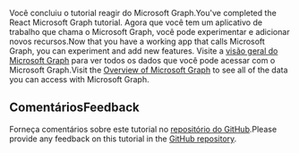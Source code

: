 <!-- markdownlint-disable MD002 MD041 -->

<span data-ttu-id="f6f02-101">Você concluiu o tutorial reagir do Microsoft Graph.</span><span class="sxs-lookup"><span data-stu-id="f6f02-101">You've completed the React Microsoft Graph tutorial.</span></span> <span data-ttu-id="f6f02-102">Agora que você tem um aplicativo de trabalho que chama o Microsoft Graph, você pode experimentar e adicionar novos recursos.</span><span class="sxs-lookup"><span data-stu-id="f6f02-102">Now that you have a working app that calls Microsoft Graph, you can experiment and add new features.</span></span> <span data-ttu-id="f6f02-103">Visite a [visão geral do Microsoft Graph](/graph/overview) para ver todos os dados que você pode acessar com o Microsoft Graph.</span><span class="sxs-lookup"><span data-stu-id="f6f02-103">Visit the [Overview of Microsoft Graph](/graph/overview) to see all of the data you can access with Microsoft Graph.</span></span>

## <a name="feedback"></a><span data-ttu-id="f6f02-104">Comentários</span><span class="sxs-lookup"><span data-stu-id="f6f02-104">Feedback</span></span>

<span data-ttu-id="f6f02-105">Forneça comentários sobre este tutorial no [repositório do GitHub](https://github.com/microsoftgraph/msgraph-training-reactspa).</span><span class="sxs-lookup"><span data-stu-id="f6f02-105">Please provide any feedback on this tutorial in the [GitHub repository](https://github.com/microsoftgraph/msgraph-training-reactspa).</span></span>